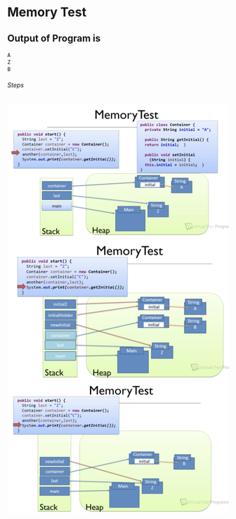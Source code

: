 # Memory Test

## Output of Program is
``` 
A
Z
B
```


######  Steps

<img src="images/1.png">
<img src="images/2.png">
<img src="images/3.png">
